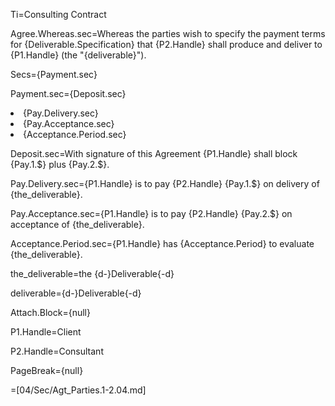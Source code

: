 Ti=Consulting Contract

Agree.Whereas.sec=Whereas the parties wish to specify the payment terms for {Deliverable.Specification} that {P2.Handle} shall produce and deliver to {P1.Handle} (the "{deliverable}").

Secs={Payment.sec}

Payment.sec={Deposit.sec}<li>{Pay.Delivery.sec}<li>{Pay.Acceptance.sec}<li>{Acceptance.Period.sec}

Deposit.sec=With signature of this Agreement {P1.Handle} shall block {Pay.1.$} plus {Pay.2.$}. 

Pay.Delivery.sec={P1.Handle} is to pay {P2.Handle} {Pay.1.$} on delivery of {the_deliverable}.

Pay.Acceptance.sec={P1.Handle} is to pay {P2.Handle} {Pay.2.$} on acceptance of {the_deliverable}.

Acceptance.Period.sec={P1.Handle} has {Acceptance.Period} to evaluate {the_deliverable}.

the_deliverable=the {d-}Deliverable{-d}

deliverable={d-}Deliverable{-d}

Attach.Block={null}

P1.Handle=Client

P2.Handle=Consultant

PageBreak={null}

=[04/Sec/Agt_Parties.1-2.04.md]